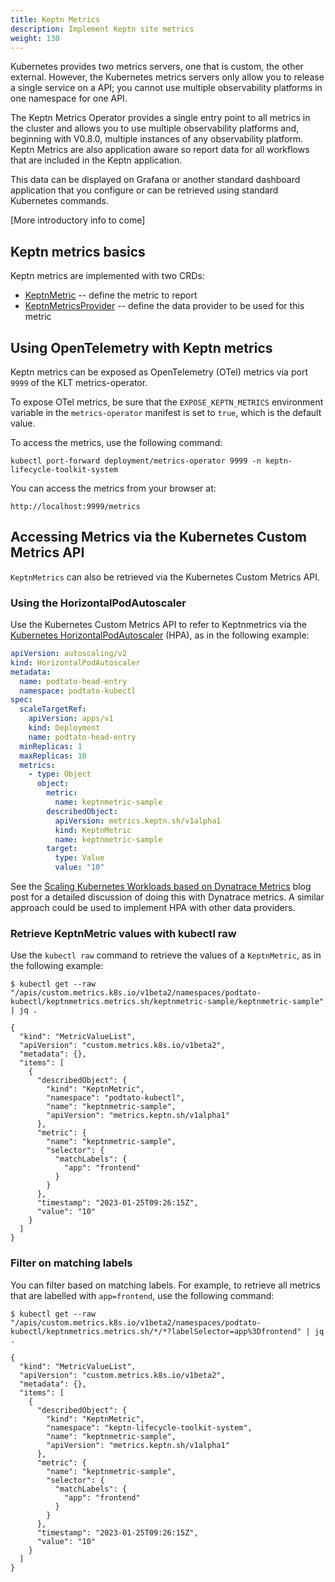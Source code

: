 ```yaml
---
title: Keptn Metrics
description: Implement Keptn site metrics
weight: 130
---
```


Kubernetes provides two metrics servers,
one that is custom, the other external.
However, the Kubernetes metrics servers
only allow you to release a single service on a API;
you cannot use multiple observability platforms
in one namespace for one API.

The Keptn Metrics Operator provides a single entry point to all metrics in the cluster
and allows you to use multiple observability platforms
and, beginning with V0.8.0,
multiple instances of any observability platform.
Keptn Metrics are also application aware
so report data for all workflows that are included in the Keptn application.

This data can be displayed on Grafana
or another standard dashboard application that you configure
or can be retrieved using standard Kubernetes commands.

[More introductory info to come]

## Keptn metrics basics

Keptn metrics are implemented with two CRDs:

* [KeptnMetric](../yaml-crd-ref/metric.md) --
  define the metric to report
* [KeptnMetricsProvider](../yaml-crd-ref/metricsprovider.md) --
  define the data provider to be used for this metric

## Using OpenTelemetry with Keptn metrics

Keptn metrics can be exposed as OpenTelemetry (OTel) metrics
via port `9999` of the KLT metrics-operator.

To expose OTel metrics,
be sure that the `EXPOSE_KEPTN_METRICS` environment variable
in the `metrics-operator` manifest is set to `true`,
which is the default value.

To access the metrics, use the following command:

```shell
kubectl port-forward deployment/metrics-operator 9999 -n keptn-lifecycle-toolkit-system
```

You can access the metrics from your browser at:

```http://localhost:9999/metrics```

## Accessing Metrics via the Kubernetes Custom Metrics API

`KeptnMetrics` can also be retrieved via the Kubernetes Custom Metrics API.

### Using the HorizontalPodAutoscaler

Use the Kubernetes Custom Metrics API
to refer to Keptnmetrics via the
[Kubernetes HorizontalPodAutoscaler](https://kubernetes.io/docs/tasks/run-application/horizontal-pod-autoscale/)
(HPA),
as in the following example:

```yaml
apiVersion: autoscaling/v2
kind: HorizontalPodAutoscaler
metadata:
  name: podtato-head-entry
  namespace: podtato-kubectl
spec:
  scaleTargetRef:
    apiVersion: apps/v1
    kind: Deployment
    name: podtato-head-entry
  minReplicas: 1
  maxReplicas: 10
  metrics:
    - type: Object
      object:
        metric:
          name: keptnmetric-sample
        describedObject:
          apiVersion: metrics.keptn.sh/v1alpha1
          kind: KeptnMetric
          name: keptnmetric-sample
        target:
          type: Value
          value: "10"
```

See the [Scaling Kubernetes Workloads based on Dynatrace Metrics](https://www.linkedin.com/pulse/scaling-kubernetes-workloads-based-dynatrace-metrics-keptnproject/)
blog post
for a detailed discussion of doing this with Dynatrace metrics.
A similar approach could be used to implement HPA with other data providers.

### Retrieve KeptnMetric values with kubectl raw

Use the `kubectl raw` command
to retrieve the values of a `KeptnMetric`, as in the following example:

```shell
$ kubectl get --raw "/apis/custom.metrics.k8s.io/v1beta2/namespaces/podtato-kubectl/keptnmetrics.metrics.sh/keptnmetric-sample/keptnmetric-sample" | jq .

{
  "kind": "MetricValueList",
  "apiVersion": "custom.metrics.k8s.io/v1beta2",
  "metadata": {},
  "items": [
    {
      "describedObject": {
        "kind": "KeptnMetric",
        "namespace": "podtato-kubectl",
        "name": "keptnmetric-sample",
        "apiVersion": "metrics.keptn.sh/v1alpha1"
      },
      "metric": {
        "name": "keptnmetric-sample",
        "selector": {
          "matchLabels": {
            "app": "frontend"
          }
        }
      },
      "timestamp": "2023-01-25T09:26:15Z",
      "value": "10"
    }
  ]
}
```

### Filter on matching labels

You can filter based on matching labels.
For example, to retrieve all metrics
that are labelled with `app=frontend`,
use the following command:

```shell
$ kubectl get --raw "/apis/custom.metrics.k8s.io/v1beta2/namespaces/podtato-kubectl/keptnmetrics.metrics.sh/*/*?labelSelector=app%3Dfrontend" | jq .

{
  "kind": "MetricValueList",
  "apiVersion": "custom.metrics.k8s.io/v1beta2",
  "metadata": {},
  "items": [
    {
      "describedObject": {
        "kind": "KeptnMetric",
        "namespace": "keptn-lifecycle-toolkit-system",
        "name": "keptnmetric-sample",
        "apiVersion": "metrics.keptn.sh/v1alpha1"
      },
      "metric": {
        "name": "keptnmetric-sample",
        "selector": {
          "matchLabels": {
            "app": "frontend"
          }
        }
      },
      "timestamp": "2023-01-25T09:26:15Z",
      "value": "10"
    }
  ]
}
```
